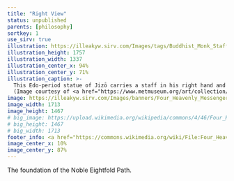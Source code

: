 ```yaml
---
title: "Right View"
status: unpublished
parents: [philosophy]
sortkey: 1
use_sirv: true
illustration: https://illeakyw.sirv.com/Images/tags/Buddhist_Monk_Staff_MET.jpg
illustration_height: 1757
illustration_width: 1337
illustration_center_x: 94%
illustration_center_y: 71%
illustration_caption: >-
  This Edo-period statue of Jizō carries a staff in his right hand and a jewel in his left, symbolizing the Bodhisattva's balance between compassion on one hand and emptiness on the other.
  (Image courtesy of <a href="https://www.metmuseum.org/art/collection/search/44892">The Met</a>)
image: https://illeakyw.sirv.com/Images/banners/Four_Heavenly_Messengers.jpg
image_width: 1713
image_height: 1467
# big_image: https://upload.wikimedia.org/wikipedia/commons/4/46/Four_Heavenly_Messengers.jpg
# big_height: 1467
# big_width: 1713
footer_info: <a href="https://commons.wikimedia.org/wiki/File:Four_Heavenly_Messengers.jpg">Sacca</a>
image_center_x: 10%
image_center_y: 87%
---
```


The foundation of the Noble Eightfold Path.
